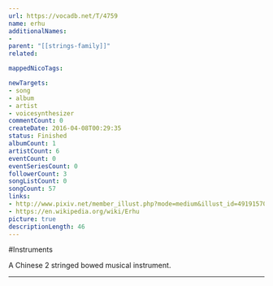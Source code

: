 ```yaml
---
url: https://vocadb.net/T/4759
name: erhu
additionalNames: 
- 
parent: "[[strings-family]]"
related:

mappedNicoTags:

newTargets:
- song
- album
- artist
- voicesynthesizer
commentCount: 0
createDate: 2016-04-08T00:29:35
status: Finished
albumCount: 1
artistCount: 6
eventCount: 0
eventSeriesCount: 0
followerCount: 3
songListCount: 0
songCount: 57
links: 
- http://www.pixiv.net/member_illust.php?mode=medium&illust_id=49191570
- https://en.wikipedia.org/wiki/Erhu
picture: true
descriptionLength: 46
---
```


#Instruments

A Chinese 2 stringed bowed musical instrument.

---

